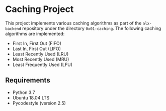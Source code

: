 # Caching Project

This project implements various caching algorithms as part of the `alx-backend` repository under the directory `0x01-caching`. The following caching algorithms are implemented:

- First In, First Out (FIFO)
- Last In, First Out (LIFO)
- Least Recently Used (LRU)
- Most Recently Used (MRU)
- Least Frequently Used (LFU)

## Requirements
- Python 3.7
- Ubuntu 18.04 LTS
- Pycodestyle (version 2.5)

